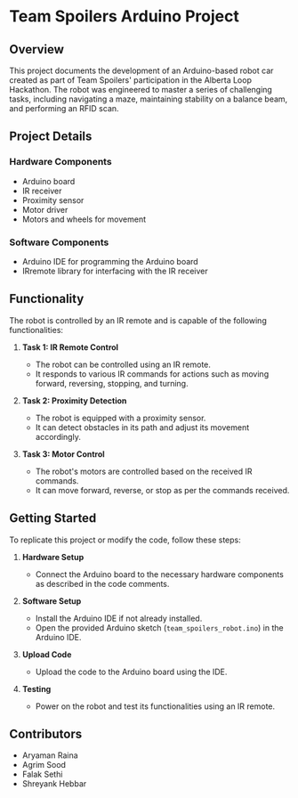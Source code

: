# Team Spoilers Arduino Project

## Overview

This project documents the development of an Arduino-based robot car created as part of Team Spoilers' participation in the Alberta Loop Hackathon. The robot was engineered to master a series of challenging tasks, including navigating a maze, maintaining stability on a balance beam, and performing an RFID scan.

## Project Details

### Hardware Components

- Arduino board
- IR receiver
- Proximity sensor
- Motor driver
- Motors and wheels for movement

### Software Components

- Arduino IDE for programming the Arduino board
- IRremote library for interfacing with the IR receiver

## Functionality

The robot is controlled by an IR remote and is capable of the following functionalities:

1. **Task 1: IR Remote Control**
   - The robot can be controlled using an IR remote.
   - It responds to various IR commands for actions such as moving forward, reversing, stopping, and turning.

2. **Task 2: Proximity Detection**
   - The robot is equipped with a proximity sensor.
   - It can detect obstacles in its path and adjust its movement accordingly.

3. **Task 3: Motor Control**
   - The robot's motors are controlled based on the received IR commands.
   - It can move forward, reverse, or stop as per the commands received.

## Getting Started

To replicate this project or modify the code, follow these steps:

1. **Hardware Setup**
   - Connect the Arduino board to the necessary hardware components as described in the code comments.

2. **Software Setup**
   - Install the Arduino IDE if not already installed.
   - Open the provided Arduino sketch (`team_spoilers_robot.ino`) in the Arduino IDE.

3. **Upload Code**
   - Upload the code to the Arduino board using the IDE.

4. **Testing**
   - Power on the robot and test its functionalities using an IR remote.

## Contributors

- Aryaman Raina 
- Agrim Sood
- Falak Sethi 
- Shreyank Hebbar 
